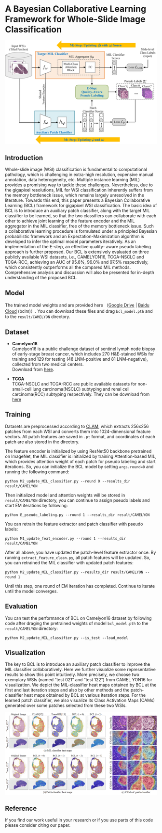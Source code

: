 # A Bayesian Collaborative Learning Framework for Whole-Slide Image Classification

<img src="https://github.com/Zero-We/BCL/blob/main/docs/bcl_framework.png">


## Introduction
Whole-slide image (WSI) classification is fundamental to computational pathology, which is challenging in extra-high resolution, expensive manual annotation, data heterogeneity, etc. Multiple instance learning (MIL) provides a promising way to tackle these challenges. Nevertheless,
due to the gigapixel resolutions, MIL for WSI classification inherently suffers from the memory bottleneck issue, which remains largely unresolved in the literature. Towards this end, this paper presents a Bayesian Collaborative Learning (BCL) framework for gigapixel WSI classification. The
basic idea of BCL is to introduce an auxiliary patch classifier, along with the target MIL classifier to be learned, so that the two classifiers can collaborate with each other to achieve joint learning of the feature encoder and the MIL aggregator in the MIL classifier, free of the memory bottleneck issue. Such a collaborative learning procedure is formulated under a principled Bayesian probabilistic framework and an Expectation-Maximization algorithm is developed to infer the optimal model parameters iteratively. As an implementation of the E-step, an effective quality-
aware pseudo labeling approach is further proposed. Our BCL is extensively evaluated on three publicly available WSI datasets, i.e., CAMELYON16, TCGA-NSCLC and TCGA-RCC, achieving an AUC of 95.6%, 96.0% and 97.5% respectively, which consistently outperforms all the compared MIL methods. Comprehensive analysis and discussion will also be presented for in-depth understanding of the proposed BCL.

## Model
The trained model weights and are provided here （[Google Drive](https://drive.google.com/drive/folders/1-Sk11nAC2XkGoy3LcDpoJZ7-GPpRAQBx?usp=sharing) | [Baidu Cloud](https://pan.baidu.com/s/1eANWunCUlvB7zzQPjX1oMw) (bclm)）. You can download these files and drag `bcl_model.pth` and  to  the `result/CAMELYON` directory.

## Dataset
* **Camelyon16**  
Camelyon16 is a public challenge dataset of sentinel lymph
node biopsy of early-stage breast cancer, which includes 270 H&E-stained WSIs for training and 129 for testing (48 LNM-positive and 81 LNM-negative), collected from two medical centers.   
Download from [here](https://camelyon17.grand-challenge.org/Data/).

* **TCGA**  
TCGA-NSCLC and TCGA-RCC are public available datasets for non-small-cell lung carcinoma(NSCLC) subtyping and renal cell carcinoma(RCC) subtyping respectively. They can be download from [here](https://portal.gdc.cancer.gov/)   

## Training  
Datasets are preprocessed according to [CLAM](https://github.com/mahmoodlab/CLAM), which extracts 256x256 patches from each WSI and converts them into 1024-dimensional feature vectors. All patch features are saved in `.pt` format, and coordinates of each patch are also stored in the directory.  

The feature encoder is initialized by using ResNet50 backbone pretrained on ImageNet, the MIL classifier is initialized by training Attention-based MIL, which provides attention weight of each patch for pseudo labeling and start iterations. So, you can initialize the BCL model by setting `args.round=0` and running the following command:  
~~~
python M2_update_MIL_classifier.py --round 0 --results_dir result/CAMELYON
~~~  

Then initialized model and attention weights will be stored in `result/CAMELYON` directory, you can continue to assign pseudo labels and start EM iterations by following:  
~~~
python E_pseudo_labeling.py --round 1 --results_dir result/CAMELYON
~~~  

You can retrain the feature extractor and patch classifier with pseudo labels:  
~~~
python M1_update_feat_encoder.py --round 1 --results_dir result/CAMELYON
~~~  

After all above, you have updated the patch-level feature extractor once. By running `extract_feature_clean.py`, all patch features will be updated. So, you can retrained the MIL classifier with updated patch features:  
~~~
python M2_update_MIL_classifier.py --results_dir result/CAMELYON --round 1
~~~  
Until this step, one round of EM iteration has completed. Continue to iterate until the model converges.

## Evaluation  
You can test the performance of BCL on Camelyon16 dataset by following code after draging the pretrained weights of model `bcl_model.pth` to the `result/CAMELYON` directory:  
~~~
python M2_update_MIL_classifier.py --is_test --load_model
~~~  


## Visualization
The key to BCL is to introduce an auxiliary patch classifier to improve the MIL classifier collaboratively. Here we further visualize some representative results to show this point intuitively. More precisely, we choose two exemplary WSIs (named “test 021” and “test 122”) from CAMEL YON16 for visualization. We depict the MIL-classifier heat maps obtained by BCL at the first and last iteration steps and also by other methods and the patch-classifier heat maps obtained by BCL at various iteration steps. For the learned patch classifier, we also visualize its Class
Activation Maps (CAMs) generated over some patches selected from these two WSIs.  

<img src="https://github.com/Zero-We/BCL/blob/main/docs/attn-map.png" width="900px">


## Reference  
If you find our work useful in your research or if you use parts of this code please consider citing our paper.  
